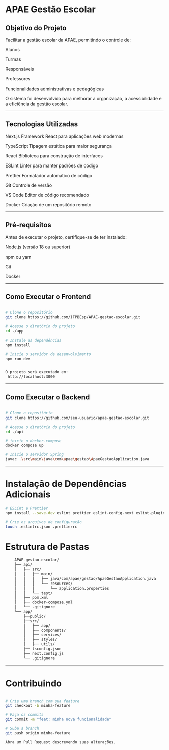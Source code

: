 #  APAE Gestão Escolar


##  Objetivo do Projeto

Facilitar a gestão escolar da APAE, permitindo o controle de:

 Alunos

 Turmas

 Responsáveis

 Professores

 Funcionalidades administrativas e pedagógicas

O sistema foi desenvolvido para melhorar a organização, a acessibilidade e a eficiência da gestão escolar.

----


##  Tecnologias Utilizadas

Next.js	       Framework React para aplicações web modernas

TypeScript	    Tipagem estática para maior segurança

React	        Biblioteca para construção de interfaces

ESLint	        Linter para manter padrões de código

Prettier	        Formatador automático de código

Git	            Controle de versão

VS Code	        Editor de código recomendado

Docker          Criação de um repositório remoto

-----


## Pré-requisitos

Antes de executar o projeto, certifique-se de ter instalado:

Node.js (versão 18 ou superior)

npm ou yarn

Git

Docker

----

##  Como Executar o Frontend
```bash

# Clone o repositório
git clone https://github.com/IFPBEsp/APAE-gestao-escolar.git

# Acesse o diretório do projeto
cd ./app

# Instale as dependências
npm install

# Inicie o servidor de desenvolvimento
npm run dev


O projeto será executado em:
 http://localhost:3000

```

----

##  Como Executar o Backend

```bash

# Clone o repositório
git clone https://github.com/seu-usuario/apae-gestao-escolar.git

# Acesse o diretório do projeto
cd ./api

# inicie o docker-compose
docker compose up

# Inicie o servidor Spring
javac .\src\main\java\com\apae\gestao\ApaeGestaoApplication.java


```

----

#  Instalação de Dependências Adicionais
```bash
# ESLint e Prettier
npm install --save-dev eslint prettier eslint-config-next eslint-plugin-prettier eslint-config-prettier

# Crie os arquivos de configuração
touch .eslintrc.json .prettierrc
```


#  Estrutura de Pastas
```bash
    APAE-gestao-escolar/
    ├── api/
    │   ├── src/
    │   │   ├── main/
    │   │   │   ├── java/com/apae/gestao/ApaeGestaoApplication.java
    │   │   │   └── resources/
    │   │   │       └── application.properties
    │   │   └── test/
    │   ├── pom.xml 
    │   ├── docker-compose.yml
    │   └── .gitignore
    └── app/
        ├──public/
        ├──src/
        │   ├── app/
        │   ├── components/       
        │   ├── services/         
        │   ├── styles/           
        │   ├── utils/            
        ├── tsconfig.json     
        ├── next.config.js    
        └── .gitignore
```

----

# Contribuindo
```bash

# Crie uma branch com sua feature
git checkout -b minha-feature

# Faça os commits
git commit -m "feat: minha nova funcionalidade"

# Suba a branch
git push origin minha-feature

Abra um Pull Request descrevendo suas alterações.
```
